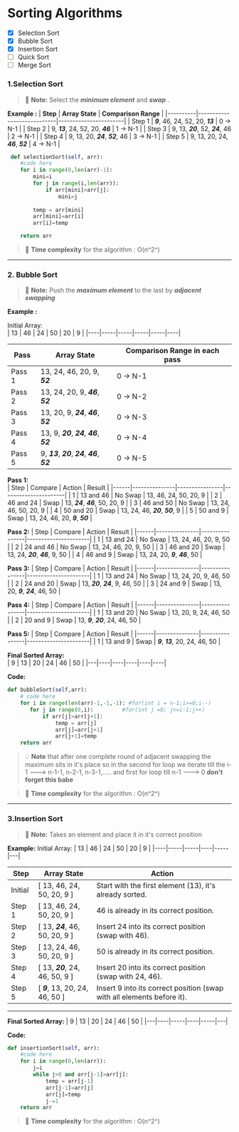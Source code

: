 # Sorting Algorithms
- [x] Selection Sort
- [x] Bubble Sort
- [x] Insertion Sort 
- [ ] Quick Sort
- [ ] Merge Sort

### 1.Selection Sort
> :memo: **Note:**  Select the ***minimum element*** and ***swap*** .

**Example :**
| **Step** | **Array State**           | **Comparison Range** |
|----------|----------------------------|-----------------------|
| Step 1   | ***9***, 46, 24, 52, 20, ***13*** | 0 → N-1              |
| Step 2   | 9, ***13***, 24, 52, 20, ***46*** | 1 → N-1              |
| Step 3   | 9, 13, ***20***, 52, ***24***, 46 | 2 → N-1              |
| Step 4   | 9, 13, 20, ***24***, ***52***, 46 | 3 → N-1              |
| Step 5   | 9, 13, 20, 24, ***46***, ***52*** | 4 → N-1              |


```Python
 def selectionSort(self, arr):
	#code here
	for i in range(0,len(arr)-1):
	    mini=i
	    for j in range(i,len(arr)):
	        if arr[mini]>arr[j]:
	            mini=j
	    
	    temp = arr[mini]
	    arr[mini]=arr[i]
	    arr[i]=temp

	return arr
```
>  :memo: **Time complexity** for the algorithm : O(n^2^)
---
### 2. Bubble Sort
> :memo: **Note:** Push the ***maximum element*** to the last by ***adjacent swapping***

**Example :**

Initial Array:  
| 13 |  46 |  24 |  50 |  20 |  9 |
|----|-----|-----|-----|-----|----|
<br>      

| **Pass** | **Array State**       | **Comparison Range in each pass** |
|----------|-----------------------|----------------------|
| Pass 1   | 13, 24, 46, 20, 9, ***52*** | 0 → N-1              |
| Pass 2   | 13, 24, 20, 9, ***46***, ***52***| 0 → N-2              |
| Pass 3   | 13, 20, 9, ***24***, ***46***, ***52***| 0 → N-3              |
| Pass 4   | 13, 9, ***20***, ***24***, ***46***, ***52***| 0 → N-4              |
| Pass 5   | 9, ***13***, ***20***, ***24***, ***46***, ***52***| 0 → N-5              |          


**Pass 1:**  
| Step | Compare       | Action         | Result               |
|------|---------------|----------------|----------------------|
| 1    | 13 and 46     | No Swap        | 13, 46, 24, 50, 20, 9 |
| 2    | 46 and 24     | Swap           | 13, ***24***, ***46***, 50, 20, 9 |
| 3    | 46 and 50     | No Swap        | 13, 24, 46, 50, 20, 9 |
| 4    | 50 and 20     | Swap           | 13, 24, 46, ***20***, ***50***, 9 |
| 5    | 50 and 9      | Swap           | 13, 24, 46, 20, ***9***, ***50*** |


**Pass 2:**
| Step | Compare       | Action         | Result               |
|------|---------------|----------------|----------------------|
| 1    | 13 and 24     | No Swap        | 13, 24, 46, 20, 9, 50 |
| 2    | 24 and 46     | No Swap        | 13, 24, 46, 20, 9, 50 |
| 3    | 46 and 20     | Swap           | 13, 24, ***20***, ***46***, 9, 50 |
| 4    | 46 and 9      | Swap           | 13, 24, 20, ***9***, ***46***, 50 |



**Pass 3:**
| Step | Compare       | Action         | Result               |
|------|---------------|----------------|----------------------|
| 1    | 13 and 24     | No Swap        | 13, 24, 20, 9, 46, 50 |
| 2    | 24 and 20     | Swap           | 13, ***20***, ***24***, 9, 46, 50 |
| 3    | 24 and 9      | Swap           | 13, 20, ***9***, ***24***, 46, 50 |



**Pass 4:**
| Step | Compare       | Action         | Result               |
|------|---------------|----------------|----------------------|
| 1    | 13 and 20     | No Swap        | 13, 20, 9, 24, 46, 50 |
| 2    | 20 and 9      | Swap           | 13, ***9***, ***20***, 24, 46, 50 |


**Pass 5:**
| Step | Compare       | Action         | Result               |
|------|---------------|----------------|----------------------|
| 1    | 13 and 9      | Swap           | ***9***, ***13***, 20, 24, 46, 50 |


**Final Sorted Array:**  
| 9 | 13 | 20 | 24 | 46 | 50 |
|---|----|----|----|----|----|

**Code:**
```Python 3.10
def bubbleSort(self,arr):
	# code here
	for i in range(len(arr)-1,-1,-1): #for(int i = n-1;i>=0;i--)
	   for j in range(0,i):			#for(int j =0; j<=i-1;j++)
	       if arr[j]>arr[j+1]:
	           temp = arr[j]
	           arr[j]=arr[j+1]
	           arr[j+1]=temp
	return arr
```
> :bulb: **Note** that after one complete round of adjacent swapping the maximum sits in it's place so in the second for loop we iterate till the i-1 ---> n-1-1, n-2-1, n-3-1,.....   and first for loop till n-1 ---> 0 **don't forget this babe**

 >  :memo: **Time complexity** for the algorithm : O(n^2^)
---
### 3.Insertion Sort
> :memo: **Note:** Takes an element and place it in it's correct position

**Example:**
Initial Array:
| 13 | 46 | 24 | 50 | 20 | 9 |
|----|-----|-----|----|-----|---|
<br>

| **Step** | **Array State**             | **Action**                                             |
|----------|------------------------------|---------------------------|
| Initial  | [ 13, 46, 24, 50, 20, 9 ]   | Start with the first element (13), it's already sorted. |
| Step 1   | [ 13, 46, 24, 50, 20, 9 ]   | 46 is already in its correct position.                |
| Step 2   | [ 13, ***24***, 46, 50, 20, 9 ]   | Insert 24 into its correct position (swap with 46).   |
| Step 3   | [ 13, 24, 46, 50, 20, 9 ]   | 50 is already in its correct position.                |
| Step 4   | [ 13, ***20***, 24, 46, 50, 9 ]   | Insert 20 into its correct position (swap with 24, 46). |
| Step 5   | [ ***9***, 13, 20, 24, 46, 50 ]   | Insert 9 into its correct position (swap with all elements before it). |

---
**Final Sorted Array:** 
| 9 | 13 | 20 | 24 | 46 | 50 |
|---|----|-----|----|-----|---| 

**Code:**
```Python 3.10
def insertionSort(self, arr):
	#code here
	for i in range(0,len(arr)):
	    j=i
	    while j>0 and arr[j-1]>arr[j]:
	        temp = arr[j-1]
	        arr[j-1]=arr[j]
	        arr[j]=temp
	        j-=1
	return arr

```
 >  :memo: **Time complexity** for the algorithm : O(n^2^)








  

